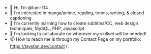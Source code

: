 - 👋 Hi, I’m @tam-114
- 👀 I’m interested in manga/anime, reading, tennis, writing, & closed captioning
- 🌱 I’m currently learning how to create subtitles/CC, web design techniques, MySQL, PHP, Javascript
- 💞️ I’m looking to collaborate on wherever my skillset will be needed!
- 📫 How to reach me is through my Contact Page on my portfolio: https://taystan.dev/contact (:

<!---
tam-114/tam-114 is a ✨ special ✨ repository because its `README.md` (this file) appears on your GitHub profile.
You can click the Preview link to take a look at your changes.
--->
